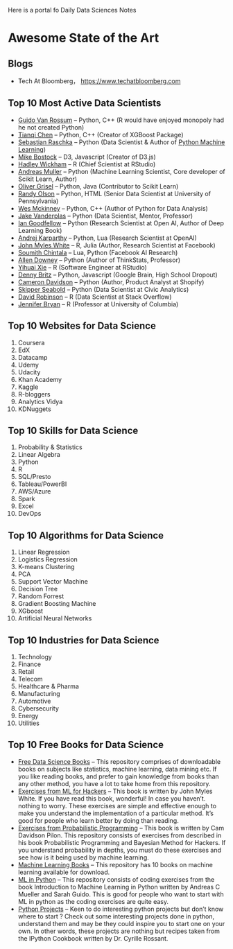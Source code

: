 Here is a portal fo Daily Data Sciences Notes 

# Awesome State of the Art


## Blogs
+ Tech At Bloomberg， https://www.techatbloomberg.com

## Top 10 Most Active Data Scientists 
+ [Guido Van Rossum](https://github.com/gvanrossum) – Python, C++     (R would have enjoyed monopoly had he not created Python)
+ [Tianqi Chen](https://github.com/tqchen) – Python, C++                  (Creator of XGBoost Package)
+ [Sebastian Raschka](https://github.com/rasbt) – Python                (Data Scientist & Author of [Python Machine Learning](https://github.com/rasbt/python-machine-learning-book/tree/master/code))
+ [Mike Bostock](https://github.com/mbostock) – D3, Javascript            (Creator of D3.js)
+ [Hadley Wickham](https://github.com/hadley) – R                             (Chief Scientist at RStudio)
+ [Andreas Muller](https://github.com/amueller) – Python                      (Machine Learning Scientist, Core developer of Scikit Learn, Author)
+ [Oliver Grisel](https://github.com/ogrisel) – Python, Java                 (Contributor to Scikit Learn)
+ [Randy Olson](https://github.com/rhiever) – Python, HTML             (Senior Data Scientist at University of Pennsylvania)
+ [Wes Mckinney](https://github.com/wesm) – Python, C++              (Author of Python for Data Analysis)
+ [Jake Vanderplas](https://github.com/jakevdp) – Python                     (Data Scientist, Mentor, Professor)
+ [Ian Goodfellow](https://github.com/goodfeli) – Python                       (Research Scientist at Open AI, Author of Deep Learning Book)
+ [Andrej Karparthy](https://github.com/karpathy) – Python, Lua          (Research Scientist at OpenAI)
+ [John Myles White](https://github.com/johnmyleswhite)  – R, Julia                (Author, Research Scientist at Facebook)
+ [Soumith Chintala](https://github.com/soumith) – Lua, Python          (Facebook AI Research)
+ [Allen Downey](https://github.com/AllenDowney) – Python                          (Author of ThinkStats, Professor)
+ [Yihuai Xie](https://github.com/yihui) – R                                           (Software Engineer at RStudio)
+ [Denny Britz](https://github.com/dennybritz) – Python, Javascript         (Google Brain, High School Dropout)
+ [Cameron Davidson](https://github.com/CamDavidsonPilon) – Python                 (Author, Product Analyst at Shopify)
+ [Skipper Seabold](https://github.com/jseabold) – Python                      (Data Scientist at Civic Analytics)
+ [David Robinson](https://github.com/dgrtwo) – R                                 (Data Scientist at Stack Overflow)
+ [Jennifer Bryan](https://github.com/jennybc) – R                                   (Professor at University of Columbia)

## Top 10 Websites for Data Science

1. Coursera
2. EdX
3. Datacamp
4. Udemy
5. Udacity
6. Khan Academy
7. Kaggle 
8. R-bloggers
9. Analytics Vidya
10. KDNuggets

## Top 10 Skills for Data Science

1. Probability & Statistics 
2. Linear Algebra
3. Python
4. R
5. SQL/Presto
6. Tableau/PowerBI
7. AWS/Azure
8. Spark
9. Excel
10. DevOps

## Top 10 Algorithms for Data Science

1. Linear Regression
2. Logistics Regression
3. K-means Clustering
4. PCA
5. Support Vector Machine
6. Decision Tree
7. Random Forrest
8. Gradient Boosting Machine
9. XGboost
10. Artificial Neural Networks

## Top 10 Industries for Data Science

1. Technology 
2. Finance
3. Retail
4. Telecom
5. Healthcare & Pharma
6. Manufacturing 
7. Automotive
8. Cybersecurity 
9. Energy
10. Utilities

## Top 10 Free Books for Data Science
+ [Free Data Science Books](https://github.com/chaconnewu/free-data-science-books) – This repository comprises of downloadable books on subjects like statistics, machine learning, data mining etc. If you like reading books, and prefer to gain knowledge from books than any other method, you have a lot to take home from this repository.
+ [Exercises from ML for Hackers](https://github.com/johnmyleswhite/ML_for_Hackers) – This book is written by John Myles White. If you have read this book, wonderful! In case you haven’t. nothing to worry. These exercises are simple and effective enough to make you understand the implementation of a particular method. It’s good for people who learn better by doing than reading.
+ [Exercises from Probabilistic Programming](https://github.com/CamDavidsonPilon/Probabilistic-Programming-and-Bayesian-Methods-for-Hackers) – This book is written by  Cam Davidson Pilon. This repository consists of exercises from described in his book Probabilistic Programming and Bayesian Method for Hackers. If you understand probability in depths, you must do these exercises and see how is it being used by machine learning.
+ [Machine Learning Books](https://github.com/datalad/mlbooks) – This repository has 10 books on machine learning available for download.
+ [ML in Python](https://github.com/amueller/introduction_to_ml_with_python) – This repository consists of coding exercises from the book Introduction to Machine Learning in Python written by Andreas C Mueller and Sarah Guido. This is good for people who want to start with ML in python as the coding exercises are quite easy.
+ [Python Projects](https://github.com/ipython-books/cookbook-code) – Keen to do interesting python projects but don’t know where to start ? Check out some interesting projects done in python, understand them and may be they could inspire you to start one on your own. In other words, these projects are nothing but recipes taken from the IPython Cookbook written by Dr. Cyrille Rossant.

